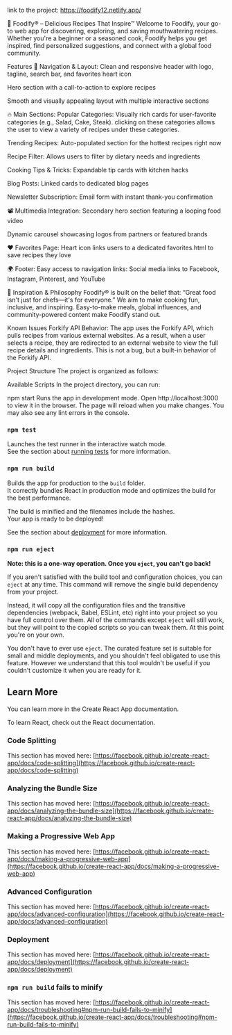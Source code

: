 link to the project: https://foodify12.netlify.app/

🍴 Foodify® – Delicious Recipes That Inspire™ Welcome to Foodify, your go-to web app for discovering, exploring, and saving mouthwatering recipes. Whether you're a beginner or a seasoned cook, Foodify helps you get inspired, find personalized suggestions, and connect with a global food community.

Features 🧭 Navigation & Layout: Clean and responsive header with logo, tagline, search bar, and favorites heart icon

Hero section with a call-to-action to explore recipes

Smooth and visually appealing layout with multiple interactive sections

🔥 Main Sections: Popular Categories: Visually rich cards for user-favorite categories (e.g., Salad, Cake, Steak). clicking on these categories allows the user to view a variety of recipes under these categories.

Trending Recipes: Auto-populated section for the hottest recipes right now

Recipe Filter: Allows users to filter by dietary needs and ingredients

Cooking Tips & Tricks: Expandable tip cards with kitchen hacks

Blog Posts: Linked cards to dedicated blog pages

Newsletter Subscription: Email form with instant thank-you confirmation

📽️ Multimedia Integration: Secondary hero section featuring a looping food video

Dynamic carousel showcasing logos from partners or featured brands

❤️ Favorites Page: Heart icon links users to a dedicated favorites.html to save recipes they love

🌍 Footer: Easy access to navigation links: Social media links to Facebook, Instagram, Pinterest, and YouTube

🧠 Inspiration & Philosophy Foodify® is built on the belief that: “Great food isn't just for chefs—it's for everyone.” We aim to make cooking fun, inclusive, and inspiring. Easy-to-make meals, global influences, and community-powered content make Foodify stand out.

Known Issues Forkify API Behavior: The app uses the Forkify API, which pulls recipes from various external websites. As a result, when a user selects a recipe, they are redirected to an external website to view the full recipe details and ingredients. This is not a bug, but a built-in behavior of the Forkify API.

Project Structure The project is organized as follows:

Available Scripts In the project directory, you can run:

npm start Runs the app in development mode. Open http://localhost:3000 to view it in the browser. The page will reload when you make changes. You may also see any lint errors in the console.

### `npm test`

Launches the test runner in the interactive watch mode.\
See the section about [running tests](https://facebook.github.io/create-react-app/docs/running-tests) for more information.

### `npm run build`

Builds the app for production to the `build` folder.\
It correctly bundles React in production mode and optimizes the build for the best performance.

The build is minified and the filenames include the hashes.\
Your app is ready to be deployed!

See the section about [deployment](https://facebook.github.io/create-react-app/docs/deployment) for more information.

### `npm run eject`

**Note: this is a one-way operation. Once you `eject`, you can't go back!**

If you aren't satisfied with the build tool and configuration choices, you can `eject` at any time. This command will remove the single build dependency from your project.

Instead, it will copy all the configuration files and the transitive dependencies (webpack, Babel, ESLint, etc) right into your project so you have full control over them. All of the commands except `eject` will still work, but they will point to the copied scripts so you can tweak them. At this point you're on your own.

You don't have to ever use `eject`. The curated feature set is suitable for small and middle deployments, and you shouldn't feel obligated to use this feature. However we understand that this tool wouldn't be useful if you couldn't customize it when you are ready for it.

## Learn More

You can learn more in the Create React App documentation.

To learn React, check out the React documentation.

### Code Splitting

This section has moved here: [https://facebook.github.io/create-react-app/docs/code-splitting](https://facebook.github.io/create-react-app/docs/code-splitting)

### Analyzing the Bundle Size

This section has moved here: [https://facebook.github.io/create-react-app/docs/analyzing-the-bundle-size](https://facebook.github.io/create-react-app/docs/analyzing-the-bundle-size)

### Making a Progressive Web App

This section has moved here: [https://facebook.github.io/create-react-app/docs/making-a-progressive-web-app](https://facebook.github.io/create-react-app/docs/making-a-progressive-web-app)

### Advanced Configuration

This section has moved here: [https://facebook.github.io/create-react-app/docs/advanced-configuration](https://facebook.github.io/create-react-app/docs/advanced-configuration)

### Deployment

This section has moved here: [https://facebook.github.io/create-react-app/docs/deployment](https://facebook.github.io/create-react-app/docs/deployment)

### `npm run build` fails to minify

This section has moved here: [https://facebook.github.io/create-react-app/docs/troubleshooting#npm-run-build-fails-to-minify](https://facebook.github.io/create-react-app/docs/troubleshooting#npm-run-build-fails-to-minify)
